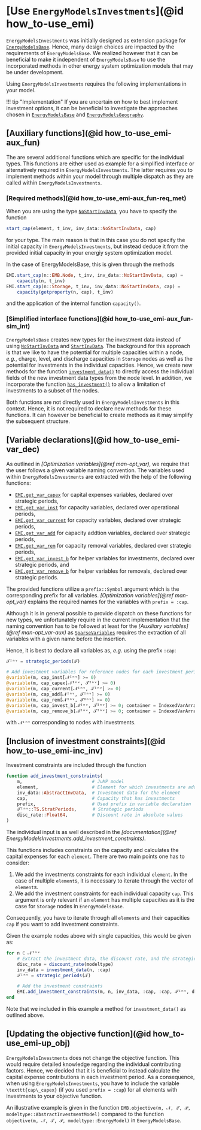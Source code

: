 # [Use `EnergyModelsInvestments`](@id how_to-use_emi)

`EnergyModelsInvestments` was initially designed as extension package for [`EnergyModelsBase`](https://energymodelsx.github.io/EnergyModelsBase.jl/).
Hence, many design choices are impacted by the requirements of `EnergyModelsBase`.
We realized however that it can be beneficial to make it independent of `EnergyModelsBase` to use the incorporated methods in other energy system optimization models that may be under development.

Using `EnergyModelsInvestments` requires the following implementations in your model.

!!! tip "Implementation"
    If you are uncertain on how to best implement investment options, it can be beneficial to investigate the approaches chosen in [`EnergyModelsBase`](https://github.com/EnergyModelsX/EnergyModelsBase.jl/tree/main/ext/EMIExt) and [`EnergyModelsGeography`](https://github.com/EnergyModelsX/EnergyModelsGeography.jl/tree/main/ext/EMIExt).

## [Auxiliary functions](@id how_to-use_emi-aux_fun)

The are several additional functions which are specific for the individual types.
This functions are either used as example for a simplified interface or alternatively required in `EnergyModelsInvestments`.
The latter requires you to implement methods within your model through multiple dispatch as they are called within `EnergyModelsInvestments`.

### [Required methods](@id how_to-use_emi-aux_fun-req_met)

When you are using the type [`NoStartInvData`](@ref), you have to specify the function

```julia
start_cap(element, t_inv, inv_data::NoStartInvData, cap)
```

for your type.
The main reason is that in this case you do not specify the initial capacity in `EnergyModelsInvestments`, but instead deduce it from the provided initial capacity in your energiy system optimization model.

In the case of EnergyModelsBase, this is given through the methods

```julia
EMI.start_cap(n::EMB.Node, t_inv, inv_data::NoStartInvData, cap) =
    capacity(n, t_inv)
EMI.start_cap(n::Storage, t_inv, inv_data::NoStartInvData, cap) =
    capacity(getproperty(n, cap), t_inv)
```

and the application of the internal function `capacity()`.

### [Simplified interface functions](@id how_to-use_emi-aux_fun-sim_int)

`EnergyModelsBase` creates new types for the investment data instead of using [`NoStartInvData`](@ref) and [`StartInvData`](@ref).
The background for this approach is that we like to have the potential for multiple capacities within a node, *e.g.*, charge, level, and discharge capacities in `Storage` nodes as well as the potential for investments in the individual capacities.
Hence, we create new methods for the function [`investment_data()`](@ref) to directly access the individual fields of the new investment data types from the node level.
In addition, we incorporate the function [`has_investment()`](@ref) to allow a limitation of investments to a subset
of the nodes.

Both functions are not directly used in `EnergyModelsInvestments` in this context.
Hence, it is not required to declare new methods for these functions. It can however be beneficial to create methods as it may simplify the subsequent structure.

## [Variable declarations](@id how_to-use_emi-var_dec)

As outlined in *[Optimization variables](@ref man-opt_var)*, we require that the user follows a given variable naming convention.
The variables used within `EnergyModelsInvestments` are extracted with the help of the following functions:

- [`EMI.get_var_capex`](@ref) for capital expenses variables, declared over strategic periods,
- [`EMI.get_var_inst`](@ref) for capacity variables, declared over operational periods,
- [`EMI.get_var_current`](@ref) for capacity variables, declared over strategic periods,
- [`EMI.get_var_add`](@ref) for capacity addtion variables, declared over strategic periods,
- [`EMI.get_var_rem`](@ref) for capacity removal variables, declared over strategic periods,
- [`EMI.get_var_invest_b`](@ref) for helper variables for investments, declared over strategic periods, and
- [`EMI.get_var_remove_b`](@ref) for helper variables for removals, declared over strategic periods.

The provided functions utilize a `prefix::Symbol` argument which is the corresponding prefix for all variables.
*[Optimization variables](@ref man-opt_var)* explains the required names for the variables with `prefix = :cap`.

Although it is in general possible to provide dispatch on these functions for new types, we unfortunately require in the current implementation that the naming convention has to be followed at least for the *[Auxiliary variables](@ref man-opt_var-aux)* as [`SparseVariables`](https://github.com/sintefore/SparseVariables.jl) requires the extraction of all variables with a given name before the insertion.

Hence, it is best to declare all variables as, *e.g.* using the prefix `:cap`:

```julia
𝒯ᴵⁿᵛ = strategic_periods(𝒯)

# Add investment variables for reference nodes for each investment period:
@variable(m, cap_inst[𝒩ᴵⁿᵛ] >= 0)
@variable(m, cap_capex[𝒩ᴵⁿᵛ, 𝒯ᴵⁿᵛ] >= 0)
@variable(m, cap_current[𝒩ᴵⁿᵛ, 𝒯ᴵⁿᵛ] >= 0)
@variable(m, cap_add[𝒩ᴵⁿᵛ, 𝒯ᴵⁿᵛ] >= 0)
@variable(m, cap_rem[𝒩ᴵⁿᵛ, 𝒯ᴵⁿᵛ] >= 0)
@variable(m, cap_invest_b[𝒩ᴵⁿᵛ, 𝒯ᴵⁿᵛ] >= 0; container = IndexedVarArray)
@variable(m, cap_remove_b[𝒩ᴵⁿᵛ, 𝒯ᴵⁿᵛ] >= 0; container = IndexedVarArray)
```

with `𝒩ᴵⁿᵛ` corresponding to nodes with investments.

## [Inclusion of investment constraints](@id how_to-use_emi-inc_inv)

Investment constraints are included through the function

```julia
function add_investment_constraints(
    m,                          # JuMP model
    element,                    # Element for which investments are added
    inv_data::AbstractInvData,  # Investment data for the element
    cap,                        # Capacity that has investments
    prefix,                     # Used prefix in variable declaration
    𝒯ᴵⁿᵛ::TS.StratPeriods,      # Strategic periods
    disc_rate::Float64,         # Discount rate in absolute values
)
```

The individual input is as well described in the *[documentation](@ref EnergyModelsInvestments.add_investment_constraints)*.

This functions includes constraints on the capacity and calculates the capital expenses for each `element`.
There are two main points one has to consider:

1. We add the investments constraints for each individual `element`. In the case of multiple `element`s, it is necessary to iterate through the vector of `element`s.
2. We add the investment constraints for each individual capacity `cap`. This argument is only relevant if an `element` has multiple capacities as it is the case for `Storage` nodes in `EnergyModelsBase`.

Consequently, you have to iterate through all `element`s and their capacities `cap` if you want to add investment constraints.

Given the example nodes above with single capacities, this would be given as:

```julia
for n ∈ 𝒩ᴵⁿᵛ
    # Extract the investment data, the discount rate, and the strategic periods
    disc_rate = discount_rate(modeltype)
    inv_data = investment_data(n, :cap)
    𝒯ᴵⁿᵛ = strategic_periods(𝒯)

    # Add the investment constraints
    EMI.add_investment_constraints(m, n, inv_data, :cap, :cap, 𝒯ᴵⁿᵛ, disc_rate)
end
```

Note that we included in this example a method for `investment_data()` as outlined above.

## [Updating the objective function](@id how_to-use_emi-up_obj)

`EnergyModelsInvestments` does not change the objective function.
This would require detailed knowledge regarding the individual contributing factors.
Hence, we decided that it is beneficial to instead calculate the capital expense contributions in each investment period.
As a consequence, when using `EnergyModelsInvestments`, you have to include the variable ``\texttt{cap\_capex}`` (if you used `prefix = :cap`) for all elements with investments to your objective function.

An illustrative example is given in the function `EMB.objective(m, 𝒩, 𝒯, 𝒫, modeltype::AbstractInvestmentModel)` compared to the function `objective(m, 𝒩, 𝒯, 𝒫, modeltype::EnergyModel)` in `EnergyModelsBase`.
